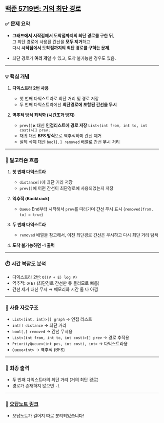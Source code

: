 ## [백준 5719번: 거의 최단 경로](https://github.com/Syldris/Baekjoon-Study/tree/main/C%23/%EB%B0%B1%EC%A4%80/Platinum/5719.%E2%80%85%EA%B1%B0%EC%9D%98%E2%80%85%EC%B5%9C%EB%8B%A8%E2%80%85%EA%B2%BD%EB%A1%9C)


### ✅ 문제 요약

- **그래프에서 시작점에서 도착점까지의 최단 경로를 구한 뒤**,  
  그 최단 경로에 사용된 간선을 **모두 제거**하고  
  다시 **시작점에서 도착점까지의 최단 경로를 구하는 문제**.

- 최단 경로가 **여러 개**일 수 있고, 도착 불가능한 경우도 있음.

---

### 💡 핵심 개념

1. **다익스트라 2번 사용**
   - 첫 번째 다익스트라로 최단 거리 및 경로 저장
   - 두 번째 다익스트라에선 **최단경로에 포함된 간선을 무시**

2. **역추적 방식 최적화 (시간초과 방지)**
   - `prev[]❌` 대신 **인접리스트에 경로 저장** `List<(int from, int to, int cost)>[] prev;`
   - 재귀 대신 **BFS 방식**으로 역추적하며 간선 제거
   - 실제 삭제 대신 `bool[,] removed` 배열로 간선 무시 처리

---

### 🧠 알고리즘 흐름

1. **첫 번째 다익스트라**
   - `distance[]`에 최단 거리 저장
   - `prev[]`에 어떤 간선이 최단경로에 사용되었는지 저장

2. **역추적 (Backtrack)**
   - `Queue` End부터 시작해서 `prev`를 따라가며 간선 무시 표시 (`removed[from, to] = true`)

3. **두 번째 다익스트라**
   - `removed` 배열을 참고해서, 이전 최단경로 간선은 무시하고 다시 최단 거리 탐색

4. **도착 불가능하면 -1 출력**

---

### ⏱️ 시간 복잡도 분석

- 다익스트라 2번: `O((V + E) log V)`
- 역추적: `O(E)` (최단경로 간선만 큐 돌리므로 빠름)
- 간선 제거 대신 무시 → 메모리와 시간 둘 다 아낌

---

### 📌 사용 자료구조

- `List<(int, int)>[] graph` → 인접 리스트
- `int[] distance` → 최단 거리
- `bool[,] removed` → 간선 무시용
- `List<(int from, int to, int cost)>[] prev` → 경로 추적용
- `PriorityQueue<(int pos, int cost), int>` → 다익스트라용
- `Queue<int>` → 역추적 (BFS)

---

### 🏁 최종 출력

- 두 번째 다익스트라의 최단 거리 (거의 최단 경로)
- 경로가 존재하지 않으면 `-1`

---
### 📌 [오답노트 링크](https://github.com/Syldris/Baekjoon-Study/blob/main/%EC%A4%91%EC%9A%94%ED%95%9C%20%EB%AC%B8%EC%A0%9C%EB%AA%A8%EC%9D%8C/(%EC%98%A4%EB%8B%B5%EB%85%B8%ED%8A%B8)%20%EA%B1%B0%EC%9D%98%20%EC%B5%9C%EB%8B%A8%20%EA%B2%BD%EB%A1%9C.md)
- 오답노트가 길어져 따로 분리되었습니다!
